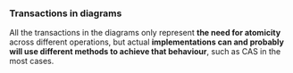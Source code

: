 ### Transactions in diagrams
All the transactions in the diagrams only represent __the need for atomicity__ across different operations, but actual __implementations can and probably will use different methods to achieve that behaviour__, such as CAS in the most cases.
